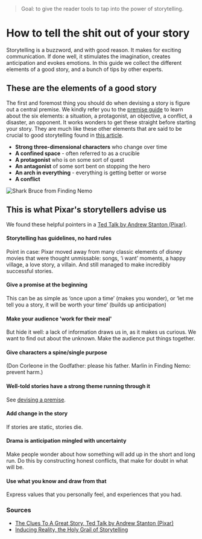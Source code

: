 > Goal: to give the reader tools to tap into the power of storytelling.

# How to tell the shit out of your story

Storytelling is a buzzword, and with good reason. It makes for exciting communication. If done well, it stimulates the imagination, creates anticipation and evokes emotions. In this guide we collect the different elements of a good story, and a bunch of tips by other experts.

## These are the elements of a good story
The first and foremost thing you should do when devising a story is figure out a central premise.
We kindly refer you to the [premise guide](formulate-a-premise) to learn about the six elements: a situation, a protagonist, an objective, a conflict, a disaster, an opponent. It works wonders to get these straight before starting your story.
They are much like these other elements that are said to be crucial to good storytelling found in [this article](https://msu.edu/course/tc/842/SevenElements%20Story.htm).

* **Strong three-dimensional characters** who change over time
* **A confined space** - often referred to as a crucible
* **A protagonist** who is on some sort of quest
* **An antagonist** of some sort bent on stopping the hero
* **An arch in everything** - everything is getting better or worse
* **A conflict**

<img src="http://i.imgur.com/y7Lszcc.jpg" alt="Shark Bruce from Finding Nemo"/>

## This is what Pixar's storytellers advise us

We found these helpful pointers in a [Ted Talk by Andrew Stanton (Pixar)](http://www.echostories.com/5-ted-talks-to-make-you-a-better-storyteller/).

#### Storytelling has guidelines, no hard rules
Point in case: Pixar moved away from many classic elements of disney movies that were thought unmissable: songs, ‘i want’ moments, a happy village, a love story, a villain. And still managed to make incredibly successful stories.

#### Give a promise at the beginning
This can be as simple as ‘once upon a time’ (makes you wonder), or ‘let me tell you a story, it will be worth your time’ (builds up anticipation)

#### Make your audience 'work for their meal'
But hide it well: a lack of information draws us in, as it makes us curious. We want to find out about the unknown. Make the audience put things together.

#### Give characters a spine/single purpose
(Don Corleone in the Godfather: please his father. Marlin in Finding Nemo: prevent harm.)

#### Well-told stories have a strong theme running through it
See [devising a premise](formulate-a-premise).

#### Add change in the story
If stories are static, stories die.

#### Drama is anticipation mingled with uncertainty
Make people wonder about how something will add up in the short and long run. Do this by constructing honest conflicts, that make for doubt in what will be.

#### Use what you know and draw from that
Express values that you personally feel, and experiences that you had.

### Sources
* [The Clues To A Great Story, Ted Talk by Andrew Stanton (Pixar)](http://www.echostories.com/5-ted-talks-to-make-you-a-better-storyteller/)
* [Inducing Reality, the Holy Grail of Storytelling](https://msu.edu/course/tc/842/SevenElements%20Story.htm)
